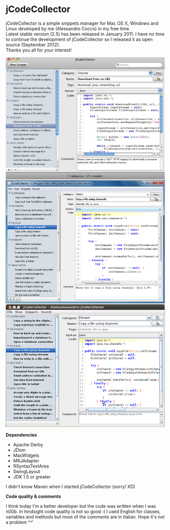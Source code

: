 jCodeCollector
==============

jCodeCollector is a simple snippets manager for Mac OS X, Windows and Linux developed by me (Alessandro Cocco) in my free time. 
<br>
Latest stable version (2.5) has been released in January 2011. I have no time to continue the development of jCodeCollector so I released it as open source (September 2012).
<br>
Thanks you all for your interest! 

<img src="screenshots/mac.jpg" alt="jCodeCollector on Mac OS X"/>
<br />
<img src="screenshots/win.png" alt="jCodeCollector on Windows"/>
<br />
<img src="screenshots/linux.png" alt="jCodeCollector on Linux"/>
 
<b>Dependencies</b>
<ul>
<li>Apache Derby      </li>
<li>JDom              </li>
<li>MacWidgets        </li>
<li>MRJAdapter        </li>
<li>RSyntaxTextArea   </li>
<li>SwingLayout       </li>
<li>JDK 1.5 or greater</li>
</ul>
 
I didn't know Maven when I started jCodeCollector (sorry! XD) 

<b>Code quality & comments</b>

I think today I'm a better developer but the code was written when I was n00b. In hindsight code quality is not so good :( I used English for classes, variables and methods but most of the comments are in Italian. Hope it's not a problem ^^'
